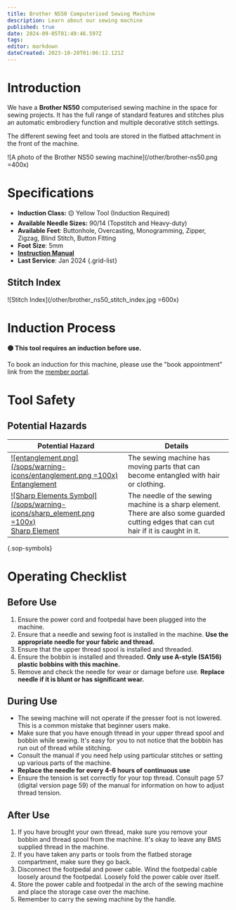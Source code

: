 ```yaml
---
title: Brother NS50 Computerised Sewing Machine
description: Learn about our sewing machine
published: true
date: 2024-09-05T01:49:46.597Z
tags: 
editor: markdown
dateCreated: 2023-10-20T01:06:12.121Z
---
```


# Introduction

We have a **Brother NS50** computerised sewing machine in the space for sewing projects. It has the full range of standard features and stitches plus an automatic embrodiery function and multiple decorative stitch settings.

The different sewing feet and tools are stored in the flatbed attachment in the front of the machine.

![A photo of the Brother NS50 sewing machine](/other/brother-ns50.png =400x)

# Specifications

- **Induction Class:** 🟡 Yellow Tool (Induction Required)
- **Available Needle Sizes:** 90/14 (Topstitch and Heavy-duty)
- **Available Feet**: Buttonhole, Overcasting, Monogramming, Zipper, Zigzag, Blind Stitch, Button Fitting
- **Foot Size**: 5mm
- **[Instruction Manual](/tools/brother-ns50-operating-manual.pdf)**
- **Last Service**: Jan 2024
{.grid-list}

## Stitch Index

![Stitch Index](/other/brother_ns50_stitch_index.jpg =600x)

# Induction Process

**🟡 This tool requires an induction before use.**

To book an induction for this machine, please use the "book appointment" link from the [member portal](https://portal.brisbanemaker.space/).

# Tool Safety

## Potential Hazards

|Potential Hazard|Details|
|---|---|
|[![entanglement.png](/sops/warning-icons/entanglement.png =100x)<div>Entanglement</div>](#)|The sewing machine has moving parts that can become entangled with hair or clothing.|
|[![Sharp Elements Symbol](/sops/warning-icons/sharp_element.png =100x)<div>Sharp Element</div>](#)|The needle of the sewing machine is a sharp element. There are also some guarded cutting edges that can cut hair if it is caught in it.|
{.sop-symbols}

# Operating Checklist

## Before Use

1. Ensure the power cord and footpedal have been plugged into the machine.
2. Ensure that a needle and sewing foot is installed in the machine. **Use the appropriate needle for your fabric and thread.**
3. Ensure that the upper thread spool is installed and threaded.
4. Ensure the bobbin is installed and threaded. **Only use A-style (SA156) plastic bobbins with this machine.**
5. Remove and check the needle for wear or damage before use. **Replace needle if it is blunt or has significant wear.**

## During Use

- The sewing machine will not operate if the presser foot is not lowered. This is a common mistake that beginner users make.
- Make sure that you have enough thread in your upper thread spool and bobbin while sewing. It's easy for you to not notice that the bobbin has run out of thread while stitching.
- Consult the manual if you need help using particular stitches or setting up various parts of the machine.
- **Replace the needle for every 4-6 hours of continuous use**
- Ensure the tension is set correctly for your top thread. Consult page 57 (digital version page 59) of the manual for information on how to adjust thread tension.

## After Use

1. If you have brought your own thread, make sure you remove your bobbin and thread spool from the machine. It's okay to leave any BMS supplied thread in the machine.
2. If you have taken any parts or tools from the flatbed storage compartment, make sure they go back.
3. Disconnect the footpedal and power cable. Wind the footpedal cable loosely around the footpedal. Loosely fold the power cable over itself.
4. Store the power cable and footpedal in the arch of the sewing machine and place the storage case over the machine.
5. Remember to carry the sewing machine by the handle.